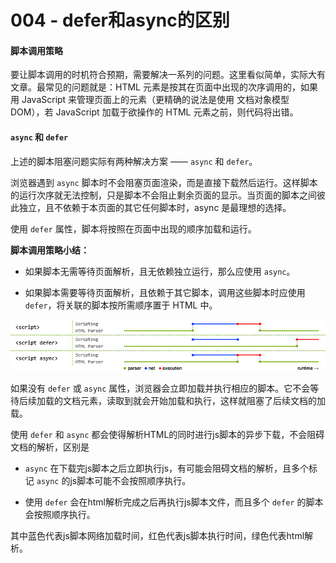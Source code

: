 # 004 - defer和async的区别

#### 脚本调用策略

要让脚本调用的时机符合预期，需要解决一系列的问题。这里看似简单，实际大有文章。最常见的问题就是：HTML 元素是按其在页面中出现的次序调用的，如果用 JavaScript 来管理页面上的元素（更精确的说法是使用 文档对象模型 DOM），若
JavaScript 加载于欲操作的 HTML 元素之前，则代码将出错。

#### `async` 和 `defer`

上述的脚本阻塞问题实际有两种解决方案 —— `async` 和 `defer`。

浏览器遇到 `async` 脚本时不会阻塞页面渲染，而是直接下载然后运行。这样脚本的运行次序就无法控制，只是脚本不会阻止剩余页面的显示。当页面的脚本之间彼此独立，且不依赖于本页面的其它任何脚本时，async 是最理想的选择。

使用 `defer` 属性，脚本将按照在页面中出现的顺序加载和运行。

**脚本调用策略小结：**

- 如果脚本无需等待页面解析，且无依赖独立运行，那么应使用 `async`。

- 如果脚本需要等待页面解析，且依赖于其它脚本，调用这些脚本时应使用 `defer`，将关联的脚本按所需顺序置于 HTML 中。

![deferAndAsync](../../.vuepress/public/images/html/deferAndAsync.png)

如果没有 `defer` 或 `async` 属性，浏览器会立即加载并执行相应的脚本。它不会等待后续加载的文档元素，读取到就会开始加载和执行，这样就阻塞了后续文档的加载。

使用 `defer` 和 `async` 都会使得解析HTML的同时进行js脚本的异步下载，不会阻碍文档的解析，区别是

- `async` 在下载完js脚本之后立即执行js，有可能会阻碍文档的解析，且多个标记 `async` 的js脚本可能不会按照顺序执行。

- 使用 `defer` 会在html解析完成之后再执行js脚本文件，而且多个 `defer` 的脚本会按照顺序执行。

其中蓝色代表js脚本网络加载时间，红色代表js脚本执行时间，绿色代表html解析。
